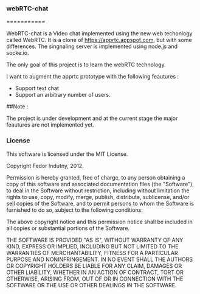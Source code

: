 ### webRTC-chat
===========


WebRTC-chat is a Video chat implemented using the new web techonlogy called WebRTC. It is a clone of https://apprtc.appspot.com, but with some differences. 
The singnaling server is implemented using node.js and socke.io. 

The only goal of this project is to learn the webRTC technology. 

I want to augment the apprtc prototype with the following feautures : 

  - Support text chat 
  - Support an arbitrary number of users. 

##Note : 

The project is under development and at the current stage the major feautures are not implemented yet. 

 
### License

This software is licensed under the MIT License.

Copyright Fedor Indutny, 2012.

Permission is hereby granted, free of charge, to any person obtaining a
copy of this software and associated documentation files (the
"Software"), to deal in the Software without restriction, including
without limitation the rights to use, copy, modify, merge, publish,
distribute, sublicense, and/or sell copies of the Software, and to permit
persons to whom the Software is furnished to do so, subject to the
following conditions:

The above copyright notice and this permission notice shall be included
in all copies or substantial portions of the Software.

THE SOFTWARE IS PROVIDED "AS IS", WITHOUT WARRANTY OF ANY KIND, EXPRESS
OR IMPLIED, INCLUDING BUT NOT LIMITED TO THE WARRANTIES OF
MERCHANTABILITY, FITNESS FOR A PARTICULAR PURPOSE AND NONINFRINGEMENT. IN
NO EVENT SHALL THE AUTHORS OR COPYRIGHT HOLDERS BE LIABLE FOR ANY CLAIM,
DAMAGES OR OTHER LIABILITY, WHETHER IN AN ACTION OF CONTRACT, TORT OR
OTHERWISE, ARISING FROM, OUT OF OR IN CONNECTION WITH THE SOFTWARE OR THE
USE OR OTHER DEALINGS IN THE SOFTWARE.

